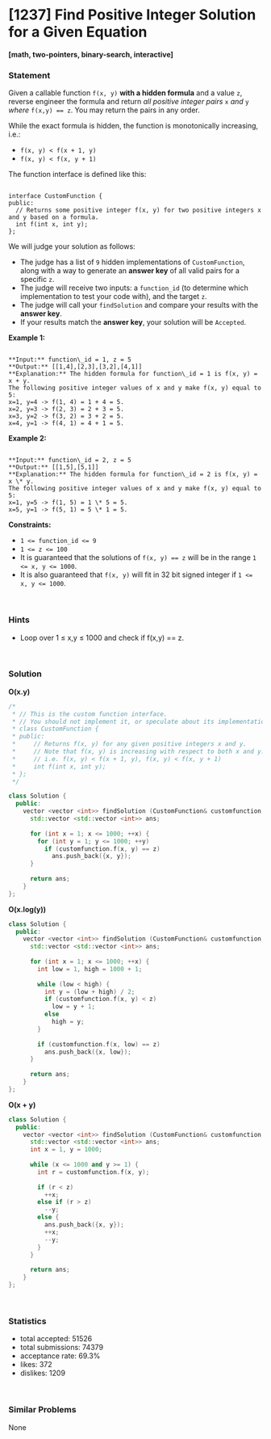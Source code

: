 # [1237] Find Positive Integer Solution for a Given Equation

**[math, two-pointers, binary-search, interactive]**

### Statement

Given a callable function `f(x, y)` **with a hidden formula** and a value `z`, reverse engineer the formula and return *all positive integer pairs* `x` *and* `y` *where* `f(x,y) == z`. You may return the pairs in any order.

While the exact formula is hidden, the function is monotonically increasing, i.e.:

* `f(x, y) < f(x + 1, y)`
* `f(x, y) < f(x, y + 1)`



The function interface is defined like this:


```

interface CustomFunction {
public:
  // Returns some positive integer f(x, y) for two positive integers x and y based on a formula.
  int f(int x, int y);
};

```


We will judge your solution as follows:

* The judge has a list of `9` hidden implementations of `CustomFunction`, along with a way to generate an **answer key** of all valid pairs for a specific `z`.
* The judge will receive two inputs: a `function_id` (to determine which implementation to test your code with), and the target `z`.
* The judge will call your `findSolution` and compare your results with the **answer key**.
* If your results match the **answer key**, your solution will be `Accepted`.


**Example 1:**

```

**Input:** function\_id = 1, z = 5
**Output:** [[1,4],[2,3],[3,2],[4,1]]
**Explanation:** The hidden formula for function\_id = 1 is f(x, y) = x + y.
The following positive integer values of x and y make f(x, y) equal to 5:
x=1, y=4 -> f(1, 4) = 1 + 4 = 5.
x=2, y=3 -> f(2, 3) = 2 + 3 = 5.
x=3, y=2 -> f(3, 2) = 3 + 2 = 5.
x=4, y=1 -> f(4, 1) = 4 + 1 = 5.

```

**Example 2:**

```

**Input:** function\_id = 2, z = 5
**Output:** [[1,5],[5,1]]
**Explanation:** The hidden formula for function\_id = 2 is f(x, y) = x \* y.
The following positive integer values of x and y make f(x, y) equal to 5:
x=1, y=5 -> f(1, 5) = 1 \* 5 = 5.
x=5, y=1 -> f(5, 1) = 5 \* 1 = 5.

```

**Constraints:**
* `1 <= function_id <= 9`
* `1 <= z <= 100`
* It is guaranteed that the solutions of `f(x, y) == z` will be in the range `1 <= x, y <= 1000`.
* It is also guaranteed that `f(x, y)` will fit in 32 bit signed integer if `1 <= x, y <= 1000`.


<br>

### Hints

- Loop over 1 ≤ x,y ≤ 1000 and check if f(x,y) == z.

<br>

### Solution

**O(x.y)**

```cpp
/*
 * // This is the custom function interface.
 * // You should not implement it, or speculate about its implementation
 * class CustomFunction {
 * public:
 *     // Returns f(x, y) for any given positive integers x and y.
 *     // Note that f(x, y) is increasing with respect to both x and y.
 *     // i.e. f(x, y) < f(x + 1, y), f(x, y) < f(x, y + 1)
 *     int f(int x, int y);
 * };
 */

class Solution {
  public:
    vector <vector <int>> findSolution (CustomFunction& customfunction, int z) {
      std::vector <std::vector <int>> ans;
      
      for (int x = 1; x <= 1000; ++x) {
        for (int y = 1; y <= 1000; ++y)
          if (customfunction.f(x, y) == z)
            ans.push_back({x, y});
      }
      
      return ans;
    }
};
```

**O(x.log(y))**

```cpp
class Solution {
  public:
    vector <vector <int>> findSolution (CustomFunction& customfunction, int z) {
      std::vector <std::vector <int>> ans;
      
      for (int x = 1; x <= 1000; ++x) {
        int low = 1, high = 1000 + 1;
        
        while (low < high) {
          int y = (low + high) / 2;
          if (customfunction.f(x, y) < z)
            low = y + 1;
          else
            high = y;
        }
        
        if (customfunction.f(x, low) == z)
          ans.push_back({x, low});
      }
      
      return ans;
    }
};
```

**O(x + y)**

```cpp
class Solution {
  public:
    vector <vector <int>> findSolution (CustomFunction& customfunction, int z) {
      std::vector <std::vector <int>> ans;
      int x = 1, y = 1000;
      
      while (x <= 1000 and y >= 1) {
        int r = customfunction.f(x, y);
        
        if (r < z)
          ++x;
        else if (r > z)
          --y;
        else {
          ans.push_back({x, y});
          ++x;
          --y;
        }
      }
      
      return ans;
    }
};
```

<br>

### Statistics

- total accepted: 51526
- total submissions: 74379
- acceptance rate: 69.3%
- likes: 372
- dislikes: 1209

<br>

### Similar Problems

None
